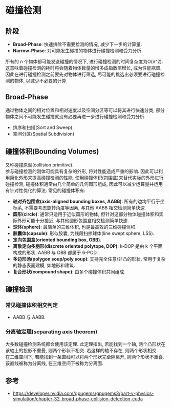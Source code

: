 # 碰撞检测

## 阶段
- **Broad-Phase**: 快速排除不需要检测的情况, 减少下一步的计算量.
- **Narrow-Phase**: 对可能发生碰撞的物体进行碰撞检测和受力分析.

所有的 n 个物体都可能发送碰撞的情况下, 进行碰撞检测的时间复杂度为O(n^2). 这意味着碰撞检测的耗时将会随着物体数量的增多成指数倍增长, 成为性能瓶颈. 因此在进行碰撞检测之前要先对物体进行筛选, 尽可能的挑选出必须要进行碰撞检测的物体, 以减少不必要的计算.

## Broad-Phase
通过物体之间的相对位置和相对速度以及空间分区等可以将其进行快速分类, 部分物体之间不可能发生碰撞就没有必要再进一步进行碰撞检测和受力分析.
- 排序和扫描(Sort and Sweep)
- 空间分区(Spatial Subdivision)

## 碰撞体积(Bounding Volumes)
又称碰撞原型(collision primitive).  
参与碰撞检测的刚体可能具有复杂的外形, 将对性能造成严重的影响. 因此可以利用简化外形来提高碰撞检测的性能. 使用碰撞体积(包围盒)来替代实际的外形进行碰撞检测, 碰撞体积通常由几个简单的几何图形组成, 因此可以减少运算量并运用有针对性优化的算法. 常见的碰撞体积有:  
- **轴对齐包围盒(axis-aligned bounding boxes, AABB)**: 所有的边均平行于坐标系, 不需要考虑旋转角度等因素, 与其他 AABB 相交检测简单快速.
- **圆形(circle)**: 通常只适用于近似圆形的物体, 但针对这部分物体碰撞体积和实际外形可能十分接近, 与其他圆形包围盒相交检测简单快速.
- **球体(sphere)**: 最简单的三维体积, 也是最高效的三维碰撞体积.
- **胶囊体(capsule)**: 形似胶囊, 为线段扫掠球体(line swept sphere, LSS).
- **定向包围盒(oriented bounding box, OBB)**.
- **离散定向多胞形(discrete oriented polytope, DOP)**: k-DOP 是由 k 个平面构成的形状. AABB 与 OBB 都属于 6-POD.
- **多边形汤(polygon soup/poly soup)**: 支持完全任意/非凸的形状. 常用于复杂的静态表面建模, 如地形和建筑.
- **复合形状(compound shape)**: 由多个碰撞体积共同组成.

## 碰撞检测

### 常见碰撞体积相交判定
- AABB 与 AABB.  

### 分离轴定理(separating axis theorem)
大多数碰撞检测系统都会使用该定理. 此定理指出, 若能找到一个轴, 两个凸形状在该轴上的投影不重叠, 则两个形状不相交. 若这样的轴不存在, 则两个形状相交.  
在二维空间下, 若能找到一条直线可以将两个形状完全隔离开, 则两个形状不重叠. 该直线被称为分离线, 在三维空间下被称为分离面.  

## 参考
- https://developer.nvidia.com/gpugems/gpugems3/part-v-physics-simulation/chapter-32-broad-phase-collision-detection-cuda
